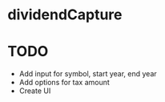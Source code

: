 # dividendCapture

# TODO
- Add input for symbol, start year, end year
- Add options for tax amount
- Create UI
